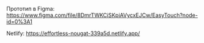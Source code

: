 Прототип в Figma: https://www.figma.com/file/8DmrTWKCiSKpiAVycxEJCw/EasyTouch?node-id=0%3A1

Netlify: https://effortless-nougat-339a5d.netlify.app/